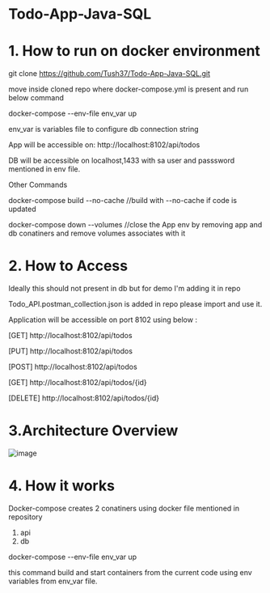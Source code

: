 # Todo-App-Java-SQL
# 1. How to run on docker environment

git clone https://github.com/Tush37/Todo-App-Java-SQL.git

move inside cloned repo where docker-compose.yml is present and run below command

docker-compose --env-file env_var up

env_var is variables file to configure db connection string 

App will be accessible on:  http://localhost:8102/api/todos

DB will be accessible on localhost,1433 with sa user and passsword mentioned in env file.


Other Commands

docker-compose build --no-cache //build with --no-cache if code is updated 

docker-compose down --volumes //close the App env by removing app and db conatiners and remove volumes associates with it

# 2. How to Access

Ideally this should not present in db but for demo I'm adding it in repo

Todo_API.postman_collection.json is added in repo please import and use it.

Application will be accessible on port 8102 using below :

[GET]
http://localhost:8102/api/todos

[PUT]
http://localhost:8102/api/todos

[POST]
http://localhost:8102/api/todos

[GET]
http://localhost:8102/api/todos/{id}

[DELETE]
http://localhost:8102/api/todos/{id}

# 3.Architecture Overview

![image](https://github.com/Tush37/Todo-App-Java-SQL/assets/39132762/19d4afb2-435c-41d3-9c89-5d8681885430)


# 4. How it works

Docker-compose creates 2 conatiners using docker file mentioned in repository
1. api
2. db

docker-compose --env-file env_var up 

this command build and start containers from the current code using env variables from env_var file.


